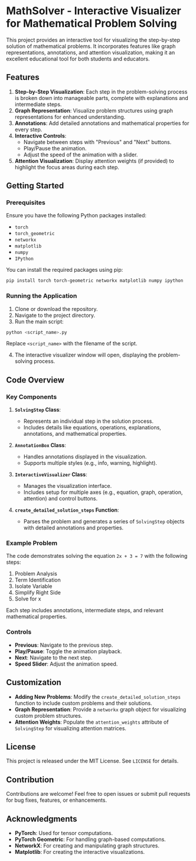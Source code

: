 # MathSolver - Interactive Visualizer for Mathematical Problem Solving

This project provides an interactive tool for visualizing the step-by-step solution of mathematical problems. It incorporates features like graph representations, annotations, and attention visualization, making it an excellent educational tool for both students and educators.

## Features

1. **Step-by-Step Visualization**: Each step in the problem-solving process is broken down into manageable parts, complete with explanations and intermediate steps.
2. **Graph Representation**: Visualize problem structures using graph representations for enhanced understanding.
3. **Annotations**: Add detailed annotations and mathematical properties for every step.
4. **Interactive Controls**:
   - Navigate between steps with "Previous" and "Next" buttons.
   - Play/Pause the animation.
   - Adjust the speed of the animation with a slider.
5. **Attention Visualization**: Display attention weights (if provided) to highlight the focus areas during each step.

## Getting Started

### Prerequisites

Ensure you have the following Python packages installed:

- `torch`
- `torch_geometric`
- `networkx`
- `matplotlib`
- `numpy`
- `IPython`

You can install the required packages using pip:

```bash
pip install torch torch-geometric networkx matplotlib numpy ipython
```

### Running the Application

1. Clone or download the repository.
2. Navigate to the project directory.
3. Run the main script:

```bash
python <script_name>.py
```

Replace `<script_name>` with the filename of the script.

4. The interactive visualizer window will open, displaying the problem-solving process.

## Code Overview

### Key Components

1. **`SolvingStep` Class**:
   - Represents an individual step in the solution process.
   - Includes details like equations, operations, explanations, annotations, and mathematical properties.

2. **`AnnotationBox` Class**:
   - Handles annotations displayed in the visualization.
   - Supports multiple styles (e.g., info, warning, highlight).

3. **`InteractiveVisualizer` Class**:
   - Manages the visualization interface.
   - Includes setup for multiple axes (e.g., equation, graph, operation, attention) and control buttons.

4. **`create_detailed_solution_steps` Function**:
   - Parses the problem and generates a series of `SolvingStep` objects with detailed annotations and properties.

### Example Problem

The code demonstrates solving the equation `2x + 3 = 7` with the following steps:

1. Problem Analysis
2. Term Identification
3. Isolate Variable
4. Simplify Right Side
5. Solve for x

Each step includes annotations, intermediate steps, and relevant mathematical properties.

### Controls

- **Previous**: Navigate to the previous step.
- **Play/Pause**: Toggle the animation playback.
- **Next**: Navigate to the next step.
- **Speed Slider**: Adjust the animation speed.

## Customization

- **Adding New Problems**: Modify the `create_detailed_solution_steps` function to include custom problems and their solutions.
- **Graph Representation**: Provide a `networkx` graph object for visualizing custom problem structures.
- **Attention Weights**: Populate the `attention_weights` attribute of `SolvingStep` for visualizing attention matrices.

## License

This project is released under the MIT License. See `LICENSE` for details.

## Contribution

Contributions are welcome! Feel free to open issues or submit pull requests for bug fixes, features, or enhancements.

## Acknowledgments

- **PyTorch**: Used for tensor computations.
- **PyTorch Geometric**: For handling graph-based computations.
- **NetworkX**: For creating and manipulating graph structures.
- **Matplotlib**: For creating the interactive visualizations.

